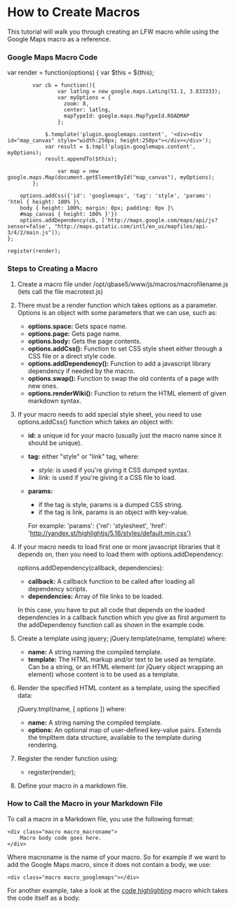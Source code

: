 # How to Create Macros

This tutorial will walk you through creating an LFW macro while using the Google Maps macro as a reference.

### Google Maps Macro Code

<div class="macro macro_code">
	var render = function(options) {
	    var $this = $(this);
	
	        var cb = function(){
	                var latlng = new google.maps.LatLng(51.1, 3.833333);
	                var myOptions = {
	                  zoom: 8,
	                  center: latlng,
	                  mapTypeId: google.maps.MapTypeId.ROADMAP
	                };
	
	            $.template('plugin.googlemaps.content', '<div><div id="map_canvas" style="width:250px; height:250px"></div></div>');
	            var result = $.tmpl('plugin.googlemaps.content', myOptions);
	            result.appendTo($this);
	
	                var map = new google.maps.Map(document.getElementById("map_canvas"), myOptions);
	        };
	
	    options.addCss({'id': 'googlemaps', 'tag': 'style', 'params': 'html { height: 100% }\
	    body { height: 100%; margin: 0px; padding: 0px }\
	    #map_canvas { height: 100% }'})
	    options.addDependency(cb, ['http://maps.google.com/maps/api/js?sensor=false', "http://maps.gstatic.com/intl/en_us/mapfiles/api-3/4/2/main.js"]);
	};
	
	register(render);
</div>

### Steps to Creating a Macro

1. Create a macro file under /opt/qbase5/www/js/macros/macrofilename.js (lets call the file macrotest.js)

2. There must be a render function which takes options as a parameter. Options is an object with some parameters that we can use, such as:
    * __options.space:__ Gets space name.
    * __options.page:__ Gets page name.
    * __options.body:__ Gets the page contents.
    * __options.addCss():__ Function to set CSS style sheet either through a CSS file or a direct style code.
    * __options.addDependency():__ Function to add a javascript library dependency if needed by the macro.
    * __options.swap():__ Function to swap the old contents of a page with new ones.
    * __options.renderWiki():__ Function to return the HTML element of given markdown syntax.  
       
3. If your macro needs to add special style sheet, you need to use options.addCss() function which takes an object with:
    * __id:__ a unique id for your macro (usually just the macro name since it should be unique).
    * __tag:__ either "style" or "link" tag, where:

        * *style:* is used if you're giving it CSS dumped syntax.
        * *link:* is used if you're giving it a CSS file to load.  
     
    * __params:__

        * if the tag is style, params is a dumped CSS string.
        * if the tag is link, params is an object with key-value.

        For example: 'params': {'rel': 'stylesheet', 'href': 'http://yandex.st/highlightjs/5.16/styles/default.min.css'}

4. If your macro needs to load first one or more javascript libraries that it depends on, then you need to load them with options.addDependency:

    options.addDependency(callback, dependencies):

    * __callback:__ A callback function to be called after loading all dependency scripts.
    * __dependencies:__ Array of file links to be loaded.

    In this case, you have to put all code that depends on the loaded dependencies in a callback function which you give as first argument to the addDependency function call as shown in the example code.

5. Create a template using jquery; jQuery.template(name, template) where:
    * __name:__ A string naming the compiled template.
    * __template:__ The HTML markup and/or text to be used as template. Can be a string, or an HTML element (or jQuery object wrapping an element) whose content is to be used as a template.  
        
6. Render the specified HTML content as a template, using the specified data:

    jQuery.tmpl(name, [ options ]) where:

    * __name:__ A string naming the compiled template.
    * __options:__ An optional map of user-defined key-value pairs. Extends the tmplItem data structure, available to the template during rendering.  
      
7. Register the render function using:

    * register(render);

8. Define your macro in a markdown file.

### How to Call the Macro in your Markdown File

To call a macro in a Markdown file, you use the following format:

    <div class="macro macro_macroname">
        Macro body code goes here.
    </div>

Where macroname is the name of your macro. So for example if we want to add the Google Maps macro, since it does not contain a body, we use:

    <div class="macro macro_googlemaps"></div>

For another example, take a look at the [code highlighting][] macro which takes the code itself as a body.

  [code highlighting]: /sampleapp/#/alkiradocs/MacroCode
